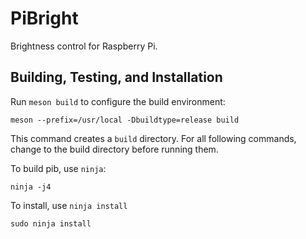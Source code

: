 # PiBright
Brightness control for Raspberry Pi.

## Building, Testing, and Installation

Run `meson build` to configure the build environment:

    meson --prefix=/usr/local -Dbuildtype=release build
    
This command creates a `build` directory. For all following commands, change to
the build directory before running them.

To build pib, use `ninja`:

    ninja -j4

To install, use `ninja install`

    sudo ninja install